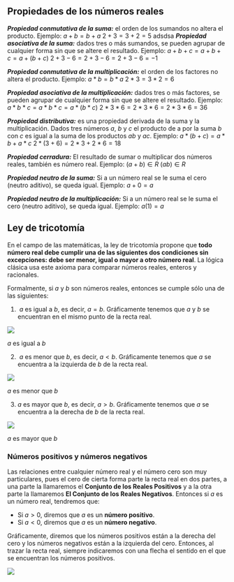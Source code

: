 ## Propiedades de los números reales
**_Propiedad conmutativa de la suma:_** el orden de los sumandos no altera el producto. Ejemplo:
$a+b=b+a$
$2+3=3+2=5$
adsdsa
**_Propiedad asociativa de la suma:_** dados tres o más sumandos, se pueden agrupar de cualquier forma sin que se altere el resultado. Ejemplo:
$a+b+c=a+b+c=a+(b+c)$
$2+3-6=2+3-6=2+3-6=-1$

**_Propiedad conmutativa de la multiplicación:_** el orden de los factores no altera el producto. Ejemplo:
$a*b=b*a$
$2*3=3*2=6$

**_Propiedad asociativa de la multiplicación:_** dados tres o más factores, se pueden agrupar de cualquier forma sin que se altere el resultado. Ejemplo:
$a*b*c=a*b*c=a*(b*c)$
$2*3*6=2*3*6=2*3*6=36$

**_Propiedad distributiva:_** es una propiedad derivada de la suma y la multiplicación. Dados tres números $a$, $b$ y $c$ el producto de a por la suma $b$ con $c$ es igual a la suma de los productos $ab$ y $ac$. Ejemplo:
$a*(b+c)=a*b+a*c$
$2*(3+6)=2*3+2*6=18$

**_Propiedad cerradura:_** El resultado de sumar o multiplicar dos números reales, también es número real. Ejemplo:
$(a+b) \in R$
$(ab) \in R$

**_Propiedad neutro de la suma:_** Si a un número real se le suma el cero (neutro aditivo), se queda igual. Ejemplo:
$a + 0 = a$

**_Propiedad neutro de la multiplicación:_** Si a un número real se le suma el cero (neutro aditivo), se queda igual. Ejemplo:
$a(1) = a$

## Ley de tricotomía
En el campo de las matemáticas, la ley de tricotomía propone que **todo número real debe cumplir una de las siguientes dos condiciones sin excepciones: debe ser menor, igual o mayor a otro número real**. La lógica clásica usa este axioma para comparar números reales, enteros y racionales.

Formalmente, si $a$ y $b$ son números reales, entonces se cumple sólo una de las siguientes:

1.  _$a$_ es igual a _$b$_, es decir, $a = b$. Gráficamente tenemos que _$a$_ y _$b$_ se encuentran en el mismo punto de la recta real.

![](https://totumat.com/wp-content/uploads/2019/11/9-1.png?w=955)

_$a$_ es igual a _$b$_

2.  _$a$_ es menor que _$b$_, es decir, $a < b$. Gráficamente tenemos que _a_ se encuentra a la izquierda de _$b$_ de la recta real.

![](https://totumat.com/wp-content/uploads/2019/11/9-2.png?w=980)

_$a$_ es menor que _$b$_

3. _$a$_ es mayor que _$b$_, es decir, $a > b$. Gráficamente tenemos que _a_ se encuentra a la derecha de _$b$_ de la recta real.

![](https://totumat.com/wp-content/uploads/2019/11/9-3.png?w=964)

_$a$_ es mayor que _$b$_

### Números positivos y números negativos

Las relaciones entre cualquier número real y el número cero son muy particulares, pues el cero de cierta forma parte la recta real en dos partes, a una parte la llamaremos el **Conjunto de los Reales Positivos** y a la otra parte la llamaremos **El Conjunto de los Reales Negativos**. Entonces si $a$ es un número real, tendremos que:

- Si $a > 0$, diremos que $a$ es un **número positivo**.
- Si $a < 0$, diremos que $a$ es un **número negativo**.

Gráficamente, diremos que los números positivos están a la derecha del cero y los números negativos están a la izquierda del cero. Entonces, al trazar la recta real, siempre indicaremos con una flecha el sentido en el que se encuentran los números positivos. 

![](https://totumat.com/wp-content/uploads/2019/11/9-4.png?w=988)
